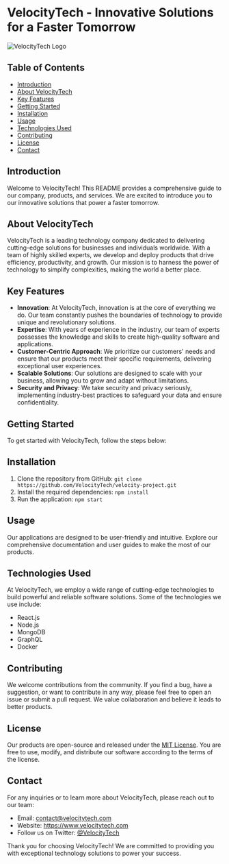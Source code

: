 # VelocityTech - Innovative Solutions for a Faster Tomorrow

![VelocityTech Logo](./logo.png)

## Table of Contents
- [Introduction](#introduction)
- [About VelocityTech](#about-velocitytech)
- [Key Features](#key-features)
- [Getting Started](#getting-started)
- [Installation](#installation)
- [Usage](#usage)
- [Technologies Used](#technologies-used)
- [Contributing](#contributing)
- [License](#license)
- [Contact](#contact)

## Introduction
Welcome to VelocityTech! This README provides a comprehensive guide to our company, products, and services. We are excited to introduce you to our innovative solutions that power a faster tomorrow.

## About VelocityTech
VelocityTech is a leading technology company dedicated to delivering cutting-edge solutions for businesses and individuals worldwide. With a team of highly skilled experts, we develop and deploy products that drive efficiency, productivity, and growth. Our mission is to harness the power of technology to simplify complexities, making the world a better place.

## Key Features
- **Innovation**: At VelocityTech, innovation is at the core of everything we do. Our team constantly pushes the boundaries of technology to provide unique and revolutionary solutions.
- **Expertise**: With years of experience in the industry, our team of experts possesses the knowledge and skills to create high-quality software and applications.
- **Customer-Centric Approach**: We prioritize our customers' needs and ensure that our products meet their specific requirements, delivering exceptional user experiences.
- **Scalable Solutions**: Our solutions are designed to scale with your business, allowing you to grow and adapt without limitations.
- **Security and Privacy**: We take security and privacy seriously, implementing industry-best practices to safeguard your data and ensure confidentiality.

## Getting Started
To get started with VelocityTech, follow the steps below:

## Installation
1. Clone the repository from GitHub: `git clone https://github.com/VelocityTech/velocity-project.git`
2. Install the required dependencies: `npm install`
3. Run the application: `npm start`

## Usage
Our applications are designed to be user-friendly and intuitive. Explore our comprehensive documentation and user guides to make the most of our products.

## Technologies Used
At VelocityTech, we employ a wide range of cutting-edge technologies to build powerful and reliable software solutions. Some of the technologies we use include:
- React.js
- Node.js
- MongoDB
- GraphQL
- Docker

## Contributing
We welcome contributions from the community. If you find a bug, have a suggestion, or want to contribute in any way, please feel free to open an issue or submit a pull request. We value collaboration and believe it leads to better products.

## License
Our products are open-source and released under the [MIT License](./LICENSE). You are free to use, modify, and distribute our software according to the terms of the license.

## Contact
For any inquiries or to learn more about VelocityTech, please reach out to our team:
- Email: contact@velocitytech.com
- Website: https://www.velocitytech.com
- Follow us on Twitter: [@VelocityTech](https://twitter.com/VelocityTech)

Thank you for choosing VelocityTech! We are committed to providing you with exceptional technology solutions to power your success.
